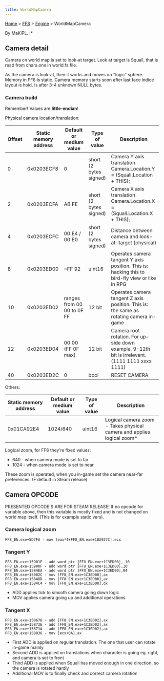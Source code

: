 ```yaml
---
title: WorldMapCamera
---
```


[Home](../../Main%20Page.md.md) > [FF8](../../FF8.md) > [Engine](../Engine.md) > WorldMapCamera

By MaKiPL. :\*

## Camera detail

Camera on world map is set to look-at target. Look at target is Squall,
that is read from chara.one in world.fs file.

As the camera is look-at, then it works and moves on "logic" sphere.
Memory in FF8 is static. Camera memory starts soon after last face
indice layout is hold. Is after 3-4 unknown NULL bytes.

### Camera build

Remember! Values are **little-endian**!

Physical camera location/translation:

| Offset | Static memory address | Default or medium value    | Type of value          | Description                                                                                     |
|--------|-----------------------|----------------------------|------------------------|-------------------------------------------------------------------------------------------------|
| 0      | 0x0203ECF8            | 0                          | short (2 bytes signed) | Camera Y axis translation. Camera.Location.Y = (Squall.Location + THIS);                        |
| 2      | 0x0203ECFA            | AB FE                      | short (2 bytes signed) | Camera X axis translation. Camera.Location.X = (Squall.Location.X + THIS);                      |
| 4      | 0x0203ECFC            | 00 E4 / 00 E0              | short (2 bytes signed) | Distance between camera and look-at-target (physical)                                           |
| 8      | 0x0203ED00            | \~FF 92                    | uint16                 | Operates camera tangent Y axis position. This is: hacking this to bird-fly view or like in RPG  |
| 10     | 0x0203ED02            | ranges from 00 00 to 0F FF | 12 bit                 | Operates camera tangent Z axis position. This is: the same as rotating camera in-game           |
| 12     | 0x0203ED04            | 00 00 (FF 0F max)          | 12 bit                 | Camera root rotation. For up-side down example. 9-12th bit is irrelevant. (1111 1111 xxxx 1111) |
| 40     | 0x0203ED2C            | 0                          | bool                   | RESET CAMERA                                                                                    |

Others:

| Static memory address | Default or medium value | Type of value | Description                                                            |
|-----------------------|-------------------------|---------------|------------------------------------------------------------------------|
| 0x01CA92E4            | 1024/640                | uint16        | Logical camera zoom - Takes physical camera and applies logical zoom\* |

Logical zoom, for FF8 they're fixed values:

-   640 - when camera mode is set to far
-   1024 - when camera mode is set to near

These zoom is operated, when you in-game set the camera near-far
preferences. (F default in Steam release)

## Camera OPCODE

PRESENTED OPCODE'S ARE FOR STEAM RELEASE! If no opcode for variable
above, then this variable is mostly fixed and is not changed on world
map itself. (This is for example static vars).

### Camera logical zoom

`FF8_EN.exe+5D7FA - mov [eax*4+FF8_EN.exe+18A927C],ecx`

### Tangent Y

`FF8_EN.exe+15901F - add word ptr [FF8_EN.exe+1C3ED00],-10`  
`FF8_EN.exe+15900F - add word ptr [FF8_EN.exe+1C3ED00],10`  
`FF8_EN.exe+1584EA - add word ptr [FF8_EN.exe+1C3ED00],04`  
`FF8_EN.exe+15902C - mov [FF8_EN.exe+1C3ED00],ax`  
`FF8_EN.exe+15848D - mov [FF8_EN.exe+1C3ED00],ax`  
`FF8_EN.exe+1584C4 - mov [FF8_EN.exe+1C3ED00],dx`

-   ADD applies tick to smooth camera going down logic
-   MOV applies camera going up and additional operations

### Tangent X

`FF8_EN.exe+158676 - add [FF8_EN.exe+1C3ED02],ax`  
`FF8_EN.exe+15873E - add [FF8_EN.exe+1C3ED02],ax`  
`FF8_EN.exe+15871A - add [FF8_EN.exe+1C3ED02],ax`  
`FF8_EN.exe+158936 - mov [ecx+0A],ax`

-   First ADD is applied on regular translation. The one that user can
    rotate in-game mainly
-   Second ADD is applied on translations when character is going eg.
    right, and camera is set to front
-   Third ADD is applied when Squall has moved enough in one direction,
    so the camera is rotated hardly
-   Additional MOV is to finally check and correct camera rotation
